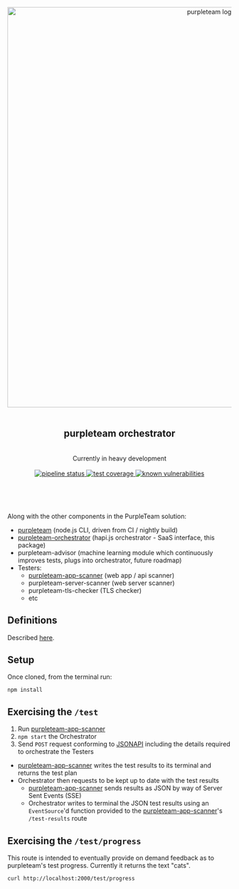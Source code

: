 <div align="center">
  <br/>
  <a href="https://purpleteam-labs.com" title="purpleteam">
    <img width=900px src="https://gitlab.com/purpleteam-labs/purpleteam/raw/master/assets/images/purpleteam-banner.png" alt="purpleteam logo">
  </a>
  <br/>
<br/>
<h2>purpleteam orchestrator</h2><br/>
  Currently in heavy development
<br/><br/>

<a href="https://gitlab.com/purpleteam-labs/purpleteam-orchestrator/commits/master" title="pipeline status">
   <img src="https://gitlab.com/purpleteam-labs/purpleteam-orchestrator/badges/master/pipeline.svg" alt="pipeline status">
</a>

<a href="https://gitlab.com/purpleteam-labs/purpleteam-orchestrator/commits/master" title="test coverage">
   <img src="https://gitlab.com/purpleteam-labs/purpleteam-orchestrator/badges/master/coverage.svg" alt="test coverage">
</a>

<a href="https://snyk.io/test/github/purpleteam-labs/purpleteam-orchestrator?targetFile=package.json" title="known vulnerabilities">
  <img src="https://snyk.io/test/github/purpleteam-labs/purpleteam-orchestrator/badge.svg?targetFile=package.json" alt="known vulnerabilities"/>
</a>

<br/><br/><br/>
</div>


Along with the other components in the PurpleTeam solution:

* [purpleteam](https://github.com/binarymist/purpleteam) (node.js CLI, driven from CI / nightly build)
* [purpleteam-orchestrator](https://github.com/binarymist/purpleteam-orchestrator) (hapi.js orchestrator - SaaS interface, this package)
* purpleteam-advisor (machine learning module which continuously improves tests, plugs into orchestrator, future roadmap)
* Testers:
  * [purpleteam-app-scanner](https://github.com/binarymist/purpleteam-app-scanner) (web app / api scanner)
  * purpleteam-server-scanner (web server scanner)
  * purpleteam-tls-checker (TLS checker)
  * etc

## Definitions

Described [here](https://github.com/binarymist/purpleteam#definitions).

## Setup

Once cloned, from the terminal run:
  
`npm install`
  
## Exercising the `/test`

1. Run [purpleteam-app-scanner](https://github.com/binarymist/purpleteam-app-scanner)
2. `npm start` the Orchestrator
3. Send `POST` request conforming to [JSONAPI](http://jsonapi.org) including the details required to orchestrate the Testers
  * [purpleteam-app-scanner](https://github.com/binarymist/purpleteam-app-scanner) writes the test results to its terminal and returns the test plan
  * Orchestrator then requests to be kept up to date with the test results
    * [purpleteam-app-scanner](https://github.com/binarymist/purpleteam-app-scanner) sends results as JSON by way of Server Sent Events (SSE)
    * Orchestrator writes to terminal the JSON test results using an `EventSource`'d function provided to the [purpleteam-app-scanner](https://github.com/binarymist/purpleteam-app-scanner)'s `/test-results` route

## Exercising the `/test/progress`

This route is intended to eventually provide on demand feedback as to purpleteam's test progress. Currently it returns the text "cats".

`curl http://localhost:2000/test/progress`

